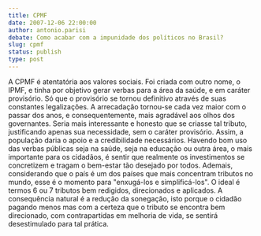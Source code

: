 ```yaml
---
title: CPMF
date: 2007-12-06 22:00:00
author: antonio.parisi
debate: Como acabar com a impunidade dos políticos no Brasil?
slug: cpmf
status: publish 
type: post
---
```


A CPMF é atentatória aos valores sociais. Foi criada com outro nome, o IPMF, e tinha por objetivo gerar verbas para a área da saúde, e em caráter provisório. Só que o provisório se tornou definitivo através de suas constantes legalizações. A arrecadação tornou-se cada vez maior com o passar dos anos, e consequentemente, mais agradável aos olhos dos governantes. Seria mais interessante e honesto que se criasse tal tributo, justificando apenas sua necessidade, sem o caráter provisório. Assim, a população daria o apoio e a credibilidade necessários. Havendo bom uso das verbas públicas seja na saúde, seja na educação ou outra área, o mais importante para os cidadãos, é sentir que realmente os investimentos se concretizem e tragam o bem-estar tão desejado por todos. Ademais, considerando que o país é um dos países que mais concentram tributos no mundo, esse é o momento para "enxugá-los e simplificá-los". O ideal é termos 6 ou 7 tributos bem redigidos, direcionados e aplicados. A consequência natural é a redução da sonegação, isto porque o cidadão pagando menos mas com a certeza que o tributo se encontra bem direcionado, com contrapartidas em melhoria de vida, se sentirá desestimulado para tal prática.
